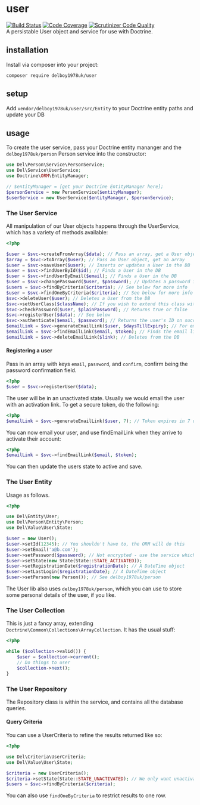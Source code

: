 # user
[![Build Status](https://travis-ci.org/delboy1978uk/user.png?branch=master)](https://travis-ci.org/delboy1978uk/user) [![Code Coverage](https://scrutinizer-ci.com/g/delboy1978uk/user/badges/coverage.png?b=master)](https://scrutinizer-ci.com/g/delboy1978uk/user/?branch=master) [![Scrutinizer Code Quality](https://scrutinizer-ci.com/g/delboy1978uk/user/badges/quality-score.png?b=master)](https://scrutinizer-ci.com/g/delboy1978uk/user/?branch=master) <br />
A persistable User object and service for use with Doctrine.
## installation
Install via composer into your project:
```
composer require delboy1978uk/user
```
## setup
Add `vendor/delboy1978uk/user/src/Entity` to your Doctrine entity paths and update your DB
## usage
To create the user service, pass your Doctrine entity mananger and the `delboy1978uk/person` Person service into the constructor:
```php
use Del\Person\Service\PersonService;
use Del\Service\UserService;
use Doctrine\ORM\EntityManager;

// $entityManager = [get your Doctrine EntityManager here];
$personService = new PersonService($entityManager);
$userService = new UserService($entityManager, $personService);
```
### The User Service
All manipulation of our User objects happens through the UserService, which has a variety of methods available:
```php
<?php

$user = $svc->createFromArray($data); // Pass an array, get a User object
$array = $svc->toArray($user); // Pass an User object, get an array
$user = $svc->saveUser($user); // Inserts or updates a User in the DB
$user = $svc->findUserById($id); // Finds a User in the DB
$user = $svc->findUserByEmail($email); // Finds a User in the DB
$user = $svc->changePassword($user, $password); // Updates a password in the DB
$users = $svc->findByCriteria($criteria); // See below for more info
$user = $svc->findOneByCriteria($criteria); // See below for more info
$svc->deleteUser($user); // Deletes a User from the DB
$svc->setUserClass($className); // If you wish to extend this class with your own
$svc->checkPassword($user, $plainPassword); // Returns true or false
$svc->registerUser($data); // See below
$svc->authenticate($email, $password); // Returns the user's ID on success
$emailLink = $svc->generateEmailLink($user, $daysTillExpiry); // For emailing with a secure token
$emailLink = $svc->findEmailLink($email, $token); // Finds the email link for that user
$emailLink = $svc->deleteEmailLink($link); // Deletes from the DB
```
#### Registering a user
Pass in an array with keys `email`, `password`, and `confirm`, confirm being the password confirmation field.
```php
<?php
$user = $svc->registerUser($data);
```
The user will be in an unactivated state. Usually we would email the user with an activation link. To get a secure token, 
do the following:
```php
<?php
$emailLink = $svc->generateEmailLink($user, 7); // Token expires in 7 days
```
You can now email your user, and use findEmailLink when they arrive to activate their account:
```php
<?php
$emailLink = $svc->findEmailLink($email, $token); 
```
You can then update the users state to active and save.
### The User Entity
Usage as follows.
```php
<?php

use Del\Entity\User;
use Del\Person\Entity\Person;
use Del\Value\User\State;

$user = new User();
$user->setId(12345); // You shouldn't have to, the ORM will do this
$user->setEmail('a@b.com');
$user->setPassword($password); // Not encrypted - use the service which will in turn call this 
$user->setState(new State(State::STATE_ACTIVATED)); 
$user->setRegistrationDate($registrationDate); // A DateTime object
$user->setLastLogin($registrationDate); // A DateTime object
$user->setPerson(new Person()); // See delboy1978uk/person
```
The User lib also uses `delboy1978uk/person`, which you can use to store some personal details of the user, if you like. 
### The User Collection
This is just a fancy array, extending `Doctrine\Common\Collections\ArrayCollection`. It has the usual stuff:
```php
<?php

while ($collection->valid()) {
    $user = $collection->current();
    // Do things to user
    $collection->next();
}
```
### The User Repository
The Repository class is within the service, and contains all the database queries.
#### Query Criteria
You can use a UserCriteria to refine the results returned like so:
```php
<?php

use Del\Criteria\UserCriteria;
use Del\Value\User\State;

$criteria = new UserCriteria();
$criteria->setState(State::STATE_UNACTIVATED); // We only want unactivated users
$users = $svc->findByCriteria($criteria);
```
You can also use `findOneByCriteria` to restrict results to one row.
